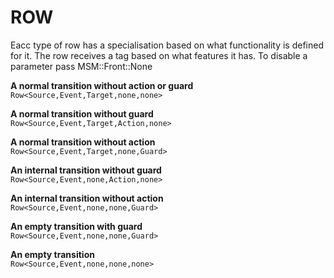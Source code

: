 # ROW
Eacc type of row has a specialisation based on what functionality is defined for it.
The row receives a tag based on what features it has.
To disable a parameter pass MSM::Front::None

**A normal transition without action or guard**  
`Row<Source,Event,Target,none,none>`

**A normal transition without guard**  
`Row<Source,Event,Target,Action,none>`

**A normal transition without action**  
`Row<Source,Event,Target,none,Guard>`

**An internal transition without guard**  
`Row<Source,Event,none,Action,none>`

**An internal transition without action**  
`Row<Source,Event,none,none,Guard>`

**An empty transition with guard**  
`Row<Source,Event,none,none,Guard>`

**An empty transition**  
`Row<Source,Event,none,none,none>`

